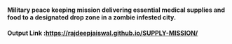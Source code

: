 #### Military peace keeping mission delivering essential medical supplies and food to a designated drop zone in a zombie infested city.

#### Output Link :https://rajdeepjaiswal.github.io/SUPPLY-MISSION/ 
